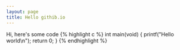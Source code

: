 ```yaml
---
layout: page
title: Hello githib.io
---
```

Hi, here's some code 
{% highlight c %}
int main(void)
{
    printf("Hello world\n");
    return 0;
}
{% endhighlight %}

